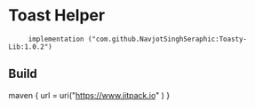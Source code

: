# Toast Helper
         
         implementation ("com.github.NavjotSinghSeraphic:Toasty-Lib:1.0.2")

## Build
  
  maven { url = uri("https://www.jitpack.io" ) }

